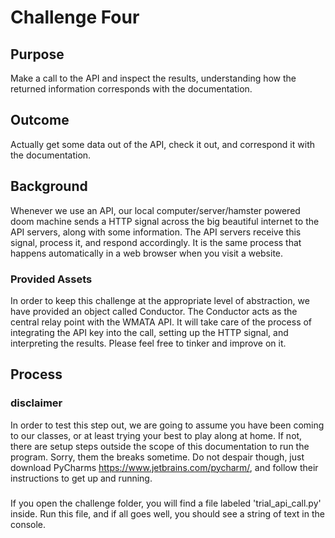 # Challenge Four
## Purpose
Make a call to the API and inspect the results, understanding how the returned information corresponds with the documentation.
## Outcome
Actually get some data out of the API, check it out, and correspond it with the documentation.
## Background
Whenever we use an API, our local computer/server/hamster powered doom machine sends a HTTP signal across the big beautiful internet 
to the API servers, along with some information. The API servers receive this signal, process it, and respond accordingly. It is the same process 
that happens automatically in a web browser when you visit a website.
### Provided Assets
In order to keep this challenge at the appropriate level of abstraction, we have provided an object called Conductor. The Conductor acts as the central relay point 
with the WMATA API. It will take care of the process of integrating the API key into the call, setting up the HTTP signal, and interpreting the results. Please feel 
free to tinker and improve on it.
## Process
### disclaimer
In order to test this step out, we are going to assume you have been coming to our classes, or at least trying your best to play along at home. If not, there are setup steps outside
 the scope of this documentation to run the program. Sorry, them the breaks sometime. Do not despair though, just download PyCharms https://www.jetbrains.com/pycharm/, 
 and follow their instructions to get up and running.
###
If you open the challenge folder, you will find a file labeled 'trial_api_call.py' inside. Run this file, and if all goes well, you should see a string of text in the console.
 